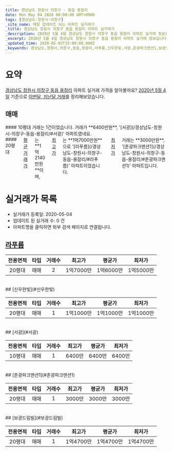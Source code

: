 ```yaml
---
title: 경상남도 창원시 의창구 - 동읍 용잠리
date: Mon May 04 2020 00:00:00 GMT+0900
tags: [경상남도-창원시-의창구]
_site_name: 매일 업데이트 되는 아파트 실거래가
_title: 경상남도 창원시 의창구 동읍 용잠리 아파트 실거래가
_description: 2020년 5월 4일 경상남도 창원시 의창구 동읍 용잠리 아파트 실거래 정보입니다. 5건 아파트 정보가 있습니다.
_excerpt: 2020년 5월 4일 경상남도 창원시 의창구 동읍 용잠리 아파트 실거래 정보입니다. 5건 아파트 정보가 있습니다.
_updated_time: 2020-05-03T15:00:00.000Z
_keywords: 경상남도,창원시,의창구,동읍,용잠리,라푸름,신우한빛,서광,춘광파크맨션1,보광드림빌
---
```





# 요약
<ins>경상남도 창원시 의창구 동읍 용잠리</ins> 아파트 실거래 가격을 알아볼까요? <ins>2020년 5월 4일</ins> 기준으로 <ins>이번달, 지난달 거래</ins>를 정리해보았습니다.

## 매매
<div class="container">
<div class="six columns" markdown="1">
#### 10평대
거래는 1건이었습니다. 거래가 **6400만원**, '[서광](/경상남도-창원시-의창구-동읍-용잠리/#서광)' 아파트였네요.
</div>
<div class="six columns" markdown="1">
#### 20평대
<ins>평균 거래가</ins>는 **1억2140만원**이며, <ins>최고가</ins>는 **1억7000만원**으로 '[라푸름](/경상남도-창원시-의창구-동읍-용잠리/#라푸름)' 아파트이었습니다. <ins>최저가</ins> 거래는 **3000만원**, '[춘광파크맨션1](/경상남도-창원시-의창구-동읍-용잠리/#춘광파크맨션1)' 아파트입니다.
</div>
</div>



# 실거래가 목록
- 실거래가 등록일: 2020-05-04
- 업데이트 된 실거래 수: 0 건
- 아파트명을 클릭하면 외부 검색 페이지로 연결됩니다.

## [라푸름](#라푸름)

|전용면적|타입|거래수|최고가|평균가|최저가|
|:---:|:---:|:---:|:---:|:---:|:---:|
|20평대|<span class="deal-type-1">매매</span>|2|1억7000만|1억6000만|1억5000만|

<br/>
## [신우한빛](#신우한빛)

|전용면적|타입|거래수|최고가|평균가|최저가|
|:---:|:---:|:---:|:---:|:---:|:---:|
|20평대|<span class="deal-type-1">매매</span>|1|1억1000만|1억1000만|1억1000만|

<br/>
## [서광](#서광)

|전용면적|타입|거래수|최고가|평균가|최저가|
|:---:|:---:|:---:|:---:|:---:|:---:|
|10평대|<span class="deal-type-1">매매</span>|1|6400만|6400만|6400만|

<br/>
## [춘광파크맨션1](#춘광파크맨션1)

|전용면적|타입|거래수|최고가|평균가|최저가|
|:---:|:---:|:---:|:---:|:---:|:---:|
|20평대|<span class="deal-type-1">매매</span>|1|3000만|3000만|3000만|

<br/>
## [보광드림빌](#보광드림빌)

|전용면적|타입|거래수|최고가|평균가|최저가|
|:---:|:---:|:---:|:---:|:---:|:---:|
|20평대|<span class="deal-type-1">매매</span>|1|1억4700만|1억4700만|1억4700만|

<br/>



